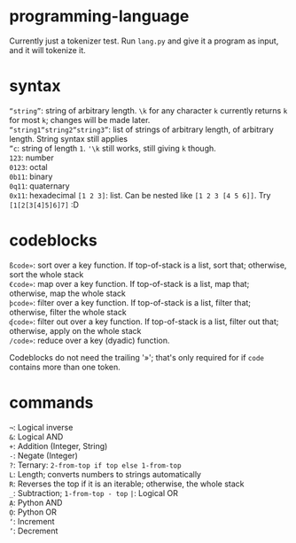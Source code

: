 # programming-language

Currently just a tokenizer test. Run `lang.py` and give it a program as input, and it will tokenize it.

# syntax

`“string”`: string of arbitrary length. `\k` for any character `k` currently returns `k` for most `k`; changes will be made later.  
`“string1“string2“string3”`: list of strings of arbitrary length, of arbitrary length. String syntax still applies  
`”c`: string of length `1`. `'\k` still works, still giving `k` though.  
`123`: number  
`0123`: octal  
`0b11`: binary  
`0q11`: quaternary  
`0x11`: hexadecimal
`[1 2 3]`: list. Can be nested like `[1 2 3 [4 5 6]]`. Try `[1[2[3[4]5]6]7]` :D  

# codeblocks
`ßcode»`: sort over a key function. If top-of-stack is a list, sort that; otherwise, sort the whole stack  
`€code»`: map over a key function. If top-of-stack is a list, map that; otherwise, map the whole stack  
`þcode»`: filter over a key function. If top-of-stack is a list, filter that; otherwise, filter the whole stack  
`ʠcode»`: filter out over a key function. If top-of-stack is a list, filter out that; otherwise, apply on the whole stack  
`/code»`: reduce over a key (dyadic) function.

Codeblocks do not need the trailing '»'; that's only required for if `code` contains more than one token.  

# commands
`¬`: Logical inverse  
`&`: Logical AND  
`+`: Addition (Integer, String)  
`-`: Negate (Integer)  
`?`: Ternary: `2-from-top if top else 1-from-top`  
`L`: Length; converts numbers to strings automatically  
`R`: Reverses the top if it is an iterable; otherwise, the whole stack  
`_`: Subtraction; `1-from-top - top`
`|`: Logical OR  
`Ạ`: Python AND  
`Ọ`: Python OR  
`‘`: Increment  
`’`: Decrement  
